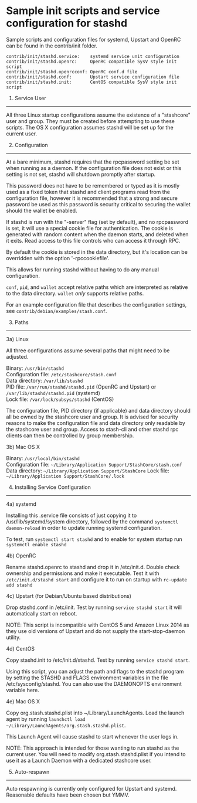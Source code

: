 Sample init scripts and service configuration for stashd
==========================================================

Sample scripts and configuration files for systemd, Upstart and OpenRC
can be found in the contrib/init folder.

    contrib/init/stashd.service:    systemd service unit configuration
    contrib/init/stashd.openrc:     OpenRC compatible SysV style init script
    contrib/init/stashd.openrcconf: OpenRC conf.d file
    contrib/init/stashd.conf:       Upstart service configuration file
    contrib/init/stashd.init:       CentOS compatible SysV style init script

1. Service User
---------------------------------

All three Linux startup configurations assume the existence of a "stashcore" user
and group.  They must be created before attempting to use these scripts.
The OS X configuration assumes stashd will be set up for the current user.

2. Configuration
---------------------------------

At a bare minimum, stashd requires that the rpcpassword setting be set
when running as a daemon.  If the configuration file does not exist or this
setting is not set, stashd will shutdown promptly after startup.

This password does not have to be remembered or typed as it is mostly used
as a fixed token that stashd and client programs read from the configuration
file, however it is recommended that a strong and secure password be used
as this password is security critical to securing the wallet should the
wallet be enabled.

If stashd is run with the "-server" flag (set by default), and no rpcpassword is set,
it will use a special cookie file for authentication. The cookie is generated with random
content when the daemon starts, and deleted when it exits. Read access to this file
controls who can access it through RPC.

By default the cookie is stored in the data directory, but it's location can be overridden
with the option '-rpccookiefile'.

This allows for running stashd without having to do any manual configuration.

`conf`, `pid`, and `wallet` accept relative paths which are interpreted as
relative to the data directory. `wallet` *only* supports relative paths.

For an example configuration file that describes the configuration settings,
see `contrib/debian/examples/stash.conf`.

3. Paths
---------------------------------

3a) Linux

All three configurations assume several paths that might need to be adjusted.

Binary:              `/usr/bin/stashd`  
Configuration file:  `/etc/stashcore/stash.conf`  
Data directory:      `/var/lib/stashd`  
PID file:            `/var/run/stashd/stashd.pid` (OpenRC and Upstart) or `/var/lib/stashd/stashd.pid` (systemd)  
Lock file:           `/var/lock/subsys/stashd` (CentOS)  

The configuration file, PID directory (if applicable) and data directory
should all be owned by the stashcore user and group.  It is advised for security
reasons to make the configuration file and data directory only readable by the
stashcore user and group.  Access to stash-cli and other stashd rpc clients
can then be controlled by group membership.

3b) Mac OS X

Binary:              `/usr/local/bin/stashd`  
Configuration file:  `~/Library/Application Support/StashCore/stash.conf`  
Data directory:      `~/Library/Application Support/StashCore`
Lock file:           `~/Library/Application Support/StashCore/.lock`

4. Installing Service Configuration
-----------------------------------

4a) systemd

Installing this .service file consists of just copying it to
/usr/lib/systemd/system directory, followed by the command
`systemctl daemon-reload` in order to update running systemd configuration.

To test, run `systemctl start stashd` and to enable for system startup run
`systemctl enable stashd`

4b) OpenRC

Rename stashd.openrc to stashd and drop it in /etc/init.d.  Double
check ownership and permissions and make it executable.  Test it with
`/etc/init.d/stashd start` and configure it to run on startup with
`rc-update add stashd`

4c) Upstart (for Debian/Ubuntu based distributions)

Drop stashd.conf in /etc/init.  Test by running `service stashd start`
it will automatically start on reboot.

NOTE: This script is incompatible with CentOS 5 and Amazon Linux 2014 as they
use old versions of Upstart and do not supply the start-stop-daemon utility.

4d) CentOS

Copy stashd.init to /etc/init.d/stashd. Test by running `service stashd start`.

Using this script, you can adjust the path and flags to the stashd program by
setting the STASHD and FLAGS environment variables in the file
/etc/sysconfig/stashd. You can also use the DAEMONOPTS environment variable here.

4e) Mac OS X

Copy org.stash.stashd.plist into ~/Library/LaunchAgents. Load the launch agent by
running `launchctl load ~/Library/LaunchAgents/org.stash.stashd.plist`.

This Launch Agent will cause stashd to start whenever the user logs in.

NOTE: This approach is intended for those wanting to run stashd as the current user.
You will need to modify org.stash.stashd.plist if you intend to use it as a
Launch Daemon with a dedicated stashcore user.

5. Auto-respawn
-----------------------------------

Auto respawning is currently only configured for Upstart and systemd.
Reasonable defaults have been chosen but YMMV.
